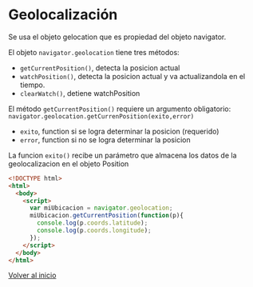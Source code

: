 # Geolocalización

Se usa el objeto gelocation que es propiedad del objeto navigator.

El objeto `navigator.geolocation` tiene tres métodos:

* `getCurrentPosition()`, detecta la posicion actual
* `watchPosition()`, detecta la posicion actual y va actualizandola en el tiempo.
* `clearWatch()`, detiene watchPosition

El método `getCurrentPosition()` requiere un argumento obligatorio: `navigator.geolocation.getCurrenPosition(exito,error)`

* `exito`, function si se logra determinar la posicion (requerido)
* `error`, function si no se logra determinar la posicion

La funcion `exito()` recibe un parámetro que almacena los datos de la geolocalizacion en el objeto Position

```html
<!DOCTYPE html>
<html>
  <body>
    <script>
      var miUbicacion = navigator.geolocation;
      miUbicacion.getCurrentPosition(function(p){
        console.log(p.coords.latitude);
        console.log(p.coords.longitude);
      });
    </script>
  </body>
</html>
```

[Volver al inicio](#-Geolocalización)